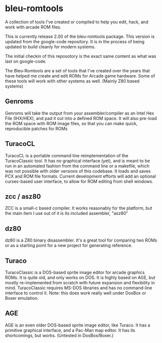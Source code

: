 # bleu-romtools

A collection of tools I've created or compiled to help you edit,
hack, and work with arcade ROM files.

This is currently release 2.00 of the bleu-romtools package.  This
version is updated from the google-code repository.  It is in the 
process of being updated to build cleanly for modern systems.

The initial checkin of this reposotory is the exact same content as
what was last on google-code.

The Bleu-Romtools are a set of tools that I've created over the
years that have helped me create and edit ROMs for Arcade game
hardware. Some of these tools will work with other systems as well.
(Mainly Z80 based systems)

## Genroms

Genroms will take the output from your assembler/compiler as an
Intel Hex File (IHX/HEX), and pad it out into a defined ROM space.
It will also pre-load the ROM space with ROM image files, so that
you can make quick, reproducible patches for ROMs

## TuracoCL

TuracoCL is a portable command line reimplementation of the
TuracoClassic tool. It has no graphical interface (yet), and is
meant to be run in an automated fashion from the command line or a
makefile, which was not possible with older versions of this codebase.
It loads and saves PCX and ROM file formats. Current development
efforts will add an optional curses-based user interface, to allow
for ROM editing from shell windows.

## zcc / asz80

ZCC is a small-c based compiler. It works reasonably for the platform,
but the main item I use out of it is its included assembler, "asz80"

## dz80

dz80 is a Z80 binary disassembler.  It's a great tool for comparing
two ROMs or as a starting point for a new project for generating
reference.

## Turaco

TuracoClassic is a DOS-based sprite image editor for arcade graphics
ROMs. It is quite old, and only works on DOS. It is highly based
on AGE, but mostly re-implemented from scratch with future expansion
and flexibility in mind. TuracoClassic requires MS-DOS libraries
and has no command-line interface to control it. Note: this does
work really well under DosBox or Boxer emulation.

## AGE

AGE is an even older DOS-based sprite image editor, like Turaco.
It has a primitive graphical interface, and a Pac-Man map editor.
It has its shortcomings, but works. (Untested in DosBox/Boxer.)
